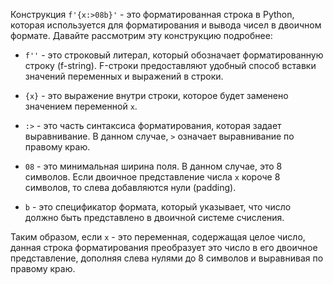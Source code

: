 Конструкция `f'{x:>08b}'` - это форматированная строка в Python, которая используется для форматирования и вывода чисел в двоичном формате. Давайте рассмотрим эту конструкцию подробнее:

- `f''` - это строковый литерал, который обозначает форматированную строку (f-string). F-строки предоставляют удобный способ вставки значений переменных и выражений в строки.

- `{x}` - это выражение внутри строки, которое будет заменено значением переменной `x`.

- `:>` - это часть синтаксиса форматирования, которая задает выравнивание. В данном случае, `>` означает выравнивание по правому краю.

- `08` - это минимальная ширина поля. В данном случае, это 8 символов. Если двоичное представление числа `x` короче 8 символов, то слева добавляются нули (padding).

- `b` - это спецификатор формата, который указывает, что число должно быть представлено в двоичной системе счисления.

Таким образом, если `x` - это переменная, содержащая целое число, данная строка форматирования преобразует это число в его двоичное представление, дополняя слева нулями до 8 символов и выравнивая по правому краю.
